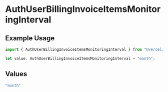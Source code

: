 # AuthUserBillingInvoiceItemsMonitoringInterval

## Example Usage

```typescript
import { AuthUserBillingInvoiceItemsMonitoringInterval } from "@vercel/sdk/models/components";

let value: AuthUserBillingInvoiceItemsMonitoringInterval = "month";
```

## Values

```typescript
"month"
```